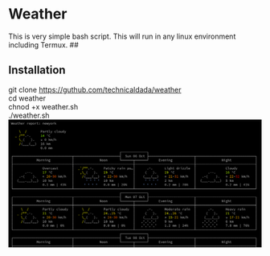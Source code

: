 # Weather
This is very simple bash script. This will run in any linux environment including Termux. ##
## Installation
git clone https://guthub.com/technicaldada/weather
<br>
cd weather
<br>
chnod +x weather.sh
<br>
./weather.sh
<img src="weather.png">
